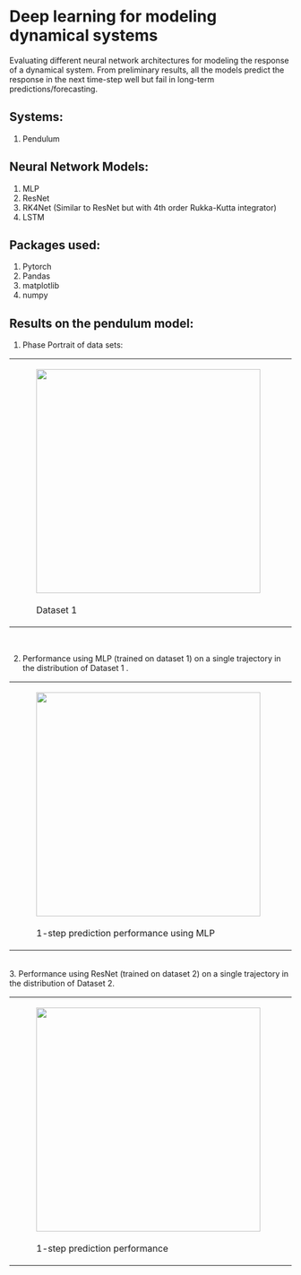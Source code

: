 # Deep learning for modeling dynamical systems

Evaluating different neural network architectures for modeling the response of a dynamical system. 
From preliminary results, all the models predict the response in the next time-step well but fail in long-term predictions/forecasting. 

## Systems:
1. Pendulum

## Neural Network Models:
1. MLP
2. ResNet
3. RK4Net (Similar to ResNet but with 4th order Rukka-Kutta integrator)
4. LSTM  

## Packages used:
1. Pytorch
2. Pandas
3. matplotlib
4. numpy

## Results on the pendulum model:
1. Phase Portrait of data sets:
 <table>
  <tr>
    <td>
      <figure>
        <img src="../main/results/pendulum_exps/near90deg/phase_portrait_near90deg_traindata.png" alt="" width="400">
        <figcaption><br> Dataset 1</figcaption>
      </figure>
    </td>
    <td>
      <figure>
        <img src="../main/results/pendulum_exps/diffInitialConditions/phasePortrait_1M.png" alt="" width="400">
        <figcaption><br> Dataset 2</figcaption>
      </figure>
    </td>
  </tr>
</table>
<br>

2. Performance using MLP (trained on dataset 1) on a single trajectory in the distribution of Dataset 1 .<br>
<table>
  <tr>
    <td>
      <figure>
        <img src="../main/results/pendulum_exps/near90deg/simplenn_1step_prediction.png" alt="" width="400">
        <figcaption><br> 1-step prediction performance using MLP</figcaption>
      </figure>
    </td>
    <td>
      <figure>
        <img src="../main/results/pendulum_exps/near90deg/simplenn_seq_prediction.png" alt="" width="400">
        <figcaption><br> Recursive prediction/Forecasting</figcaption>
      </figure>
    </td>
  </tr>
</table>
<br>
3. Performance using ResNet (trained on dataset 2) on a single trajectory in the distribution of Dataset 2.<br>
<table>
  <tr>
    <td>
      <figure>
        <img src="../main/results/pendulum_exps/near90deg/resnet_1step_prediction.png" alt="" width="400">
        <figcaption><br> 1-step prediction performance</figcaption>
      </figure>
    </td>
    <td>
      <figure>
        <img src="../main/results/pendulum_exps/near90deg/resnet_seq_prediction.png" alt="" width="400">
        <figcaption><br> Recursive prediction/Forecasting</figcaption>
      </figure>
    </td>
  </tr>
</table>




